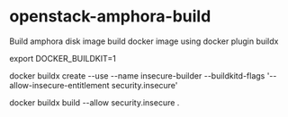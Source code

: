 # openstack-amphora-build
Build amphora disk image
build docker image using docker plugin buildx

export DOCKER_BUILDKIT=1

docker buildx create --use --name insecure-builder --buildkitd-flags '--allow-insecure-entitlement security.insecure'

docker buildx build --allow security.insecure .
